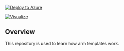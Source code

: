 
[![Deploy to Azure](http://azuredeploy.net/deploybutton.png)](https://portal.azure.com/#create/Microsoft.Template/uri/https%3a%2f%2fraw.githubusercontent.com%2foraclesorg%2ftest-templates%2fmaster%2fmain.json)

[![Visualize](http://armviz.io/visualizebutton.png)](http://armviz.io/#/?load=https%3a%2f%2fraw.githubusercontent.com%2foraclesorg%2fazure-templates%2fmaster%2fmain.json)

## Overview
This repository is used to learn how arm templates work.
